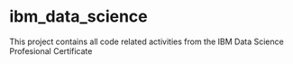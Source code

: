 # ibm_data_science

This project contains all code related activities from the IBM Data Science Profesional Certificate
